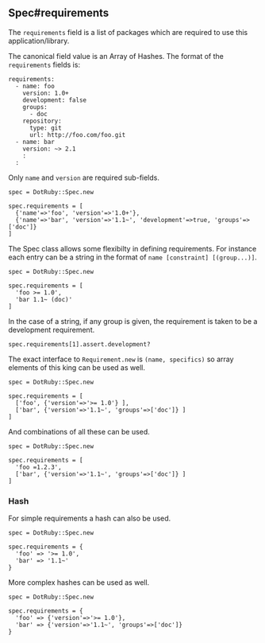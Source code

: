 ## Spec#requirements

The `requirements` field is a list of packages which are required
to use this application/library.

The canonical field value is an Array of Hashes. The format of the
`requirements` fields is:

    requirements:
      - name: foo
        version: 1.0+
        development: false
        groups:
          - doc
        repository:
          type: git
          url: http://foo.com/foo.git
      - name: bar
        version: ~> 2.1
        :
      :

Only `name` and `version` are required sub-fields.

    spec = DotRuby::Spec.new

    spec.requirements = [
      {'name'=>'foo', 'version'=>'1.0+'},
      {'name'=>'bar', 'version'=>'1.1~', 'development'=>true, 'groups'=>['doc']}
    ]

The Spec class allows some flexibilty in defining requirements. For instance each
entry can be a string in the format of `name [constraint] [(group...)]`.

    spec = DotRuby::Spec.new

    spec.requirements = [
      'foo >= 1.0',
      'bar 1.1~ (doc)'
    ]

In the case of a string, if any group is given, the requirement is taken to
be a development requirement.

    spec.requirements[1].assert.development?

The exact interface to `Requirement.new` is `(name, specifics)` so
array elements of this king can be used as well.

    spec = DotRuby::Spec.new

    spec.requirements = [
      ['foo', {'version'=>'>= 1.0'} ],
      ['bar', {'version'=>'1.1~', 'groups'=>['doc']} ]
    ]

And combinations of all these can be used.

    spec = DotRuby::Spec.new

    spec.requirements = [
      'foo =1.2.3',
      ['bar', {'version'=>'1.1~', 'groups'=>['doc']} ]
    ]

### Hash

For simple requirements a hash can also be used.

    spec = DotRuby::Spec.new

    spec.requirements = {
      'foo' => '>= 1.0',
      'bar' => '1.1~'
    }

More complex hashes can be used as well.

    spec = DotRuby::Spec.new

    spec.requirements = {
      'foo' => {'version'=>'>= 1.0'},
      'bar' => {'version'=>'1.1~', 'groups'=>['doc']}
    }

